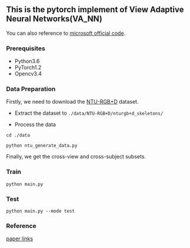 ## This is the pytorch implement of View Adaptive Neural Networks(VA_NN)

You can also reference to [microsoft official code](https://github.com/microsoft/View-Adaptive-Neural-Networks-for-Skeleton-based-Human-Action-Recognition).

### Prerequisites

* Python3.6
* PyTorch1.2
* Opencv3.4

### Data Preparation

Firstly, we need to download the [NTU-RGB+D](https://github.com/shahroudy/NTURGB-D) dataset.
* Extract the dataset to ```./data/NTU-RGB+D/nturgb+d_skeletons/```

* Process the data

```commandline
cd ./data

python ntu_generate_data.py
```

Finally, we get the cross-view and cross-subject subsets.

### Train

`python main.py`

### Test

`python main.py --mode test`

### Reference

[paper links](https://arxiv.org/abs/1804.07453)
